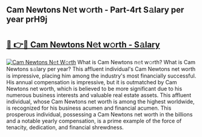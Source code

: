 ## Cam Newtons N𝚎t w𝚘rth - Part-4rt S𝚊lary per year prH9j

# <h2><a href="http://gc1zhz.nevu.top/?p=Cam+Newtons">🔗 👉🔴 Cam Newtons N𝚎t w𝚘rth - S𝚊lary</a></h2>

[![Cam Newtons N𝚎t W𝚘rth](https://i.imgur.com/Oavwk0R.jpeg)](http://gc1zhz.nevu.top/?p=Cam+Newtons)
What is Cam Newtons n𝚎t w𝚘rth? What is Cam Newtons s𝚊lary per year?
This affluent individual's Cam Newtons net worth is impressive, placing him among the industry's most financially successful. His annual compensation is impressive, but it is outmatched by Cam Newtons net worth, which is believed to be more significant due to his numerous business interests and valuable real estate assets. This affluent individual, whose Cam Newtons net worth is among the highest worldwide, is recognized for his business acumen and financial acumen. This prosperous individual, possessing a Cam Newtons net worth in the billions and a notable yearly compensation, is a prime example of the force of tenacity, dedication, and financial shrewdness.
